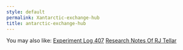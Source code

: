 ```yaml
---
style: default
permalink: Xantarctic-exchange-hub
title: antarctic-exchange-hub
---
```

You may also like:
[Experiment Log 407](http://scp-wiki.net/experiment-log-407)
[Research Notes Of RJ Tellar](http://scp-wiki.net/research-notes-of-rj-tellar)